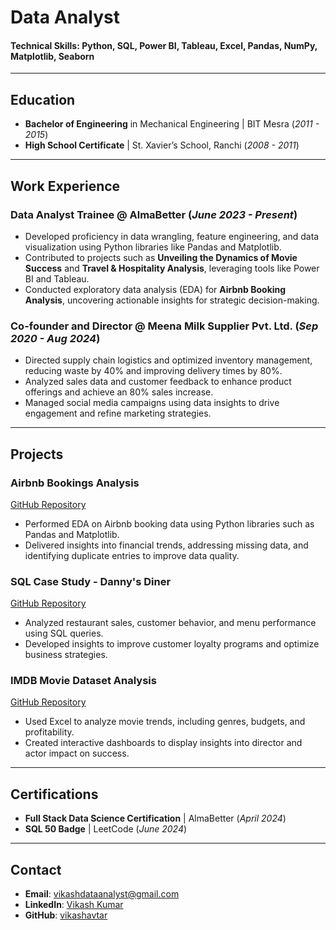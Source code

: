 # Data Analyst

#### Technical Skills: Python, SQL, Power BI, Tableau, Excel, Pandas, NumPy, Matplotlib, Seaborn  

---

## Education
- **Bachelor of Engineering** in Mechanical Engineering | BIT Mesra (_2011 - 2015_)  
- **High School Certificate** | St. Xavier’s School, Ranchi (_2008 - 2011_)

---

## Work Experience
### Data Analyst Trainee @ AlmaBetter (_June 2023 - Present_)
- Developed proficiency in data wrangling, feature engineering, and data visualization using Python libraries like Pandas and Matplotlib.
- Contributed to projects such as **Unveiling the Dynamics of Movie Success** and **Travel & Hospitality Analysis**, leveraging tools like Power BI and Tableau.
- Conducted exploratory data analysis (EDA) for **Airbnb Booking Analysis**, uncovering actionable insights for strategic decision-making.

### Co-founder and Director @ Meena Milk Supplier Pvt. Ltd. (_Sep 2020 - Aug 2024_)
- Directed supply chain logistics and optimized inventory management, reducing waste by 40% and improving delivery times by 80%.
- Analyzed sales data and customer feedback to enhance product offerings and achieve an 80% sales increase.
- Managed social media campaigns using data insights to drive engagement and refine marketing strategies.

---

## Projects
### Airbnb Bookings Analysis
[GitHub Repository](https://github.com/vikashavtar/Almabetter-Capstone-Project-AirBnb-Bookings)  
- Performed EDA on Airbnb booking data using Python libraries such as Pandas and Matplotlib.
- Delivered insights into financial trends, addressing missing data, and identifying duplicate entries to improve data quality.

### SQL Case Study - Danny's Diner
[GitHub Repository](https://github.com/vikashavtar/SQL-Case-Study-Danny-s-Diner)  
- Analyzed restaurant sales, customer behavior, and menu performance using SQL queries.
- Developed insights to improve customer loyalty programs and optimize business strategies.

### IMDB Movie Dataset Analysis
[GitHub Repository](https://github.com/vikashavtar/Excel-IMDB-Movies-Dataset)  
- Used Excel to analyze movie trends, including genres, budgets, and profitability.
- Created interactive dashboards to display insights into director and actor impact on success.

---

## Certifications
- **Full Stack Data Science Certification** | AlmaBetter (_April 2024_)  
- **SQL 50 Badge** | LeetCode (_June 2024_)

---

## Contact
- **Email**: [vikashdataanalyst@gmail.com](mailto:vikashdataanalyst@gmail.com)  
- **LinkedIn**: [Vikash Kumar](https://www.linkedin.com/in/vikash-kumar-94253451/)  
- **GitHub**: [vikashavtar](https://github.com/vikashavtar)

